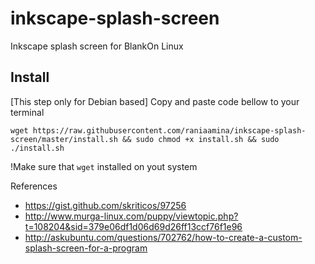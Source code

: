 # inkscape-splash-screen
Inkscape splash screen for BlankOn Linux

## Install
[This step only for Debian based]
Copy and paste code bellow to your terminal
```
wget https://raw.githubusercontent.com/raniaamina/inkscape-splash-screen/master/install.sh && sudo chmod +x install.sh && sudo ./install.sh
```
!Make sure that `wget` installed on yout system

References
- https://gist.github.com/skriticos/97256
- http://www.murga-linux.com/puppy/viewtopic.php?t=108204&sid=379e06df1d06d69d26ff13ccf76f1e96
- http://askubuntu.com/questions/702762/how-to-create-a-custom-splash-screen-for-a-program
